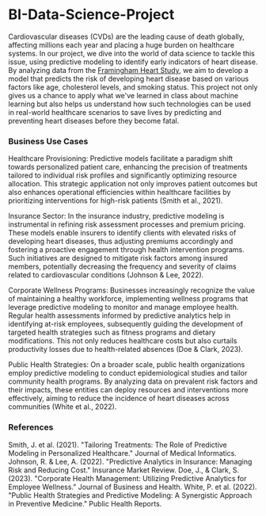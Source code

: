 # BI-Data-Science-Project

Cardiovascular diseases (CVDs) are the leading cause of death globally, affecting millions each year and placing a huge burden on healthcare systems. In our project, we dive into the world of data science to tackle this issue, using predictive modeling to identify early indicators of heart disease. By analyzing data from the [Framingham Heart Study](https://www.kaggle.com/datasets/dileep070/heart-disease-prediction-using-logistic-regression/data), we aim to develop a model that predicts the risk of developing heart disease based on various factors like age, cholesterol levels, and smoking status. This project not only gives us a chance to apply what we've learned in class about machine learning but also helps us understand how such technologies can be used in real-world healthcare scenarios to save lives by predicting and preventing heart diseases before they become fatal.

### Business Use Cases

Healthcare Provisioning: Predictive models facilitate a paradigm shift towards personalized patient care, enhancing the precision of treatments tailored to individual risk profiles and significantly optimizing resource allocation. This strategic application not only improves patient outcomes but also enhances operational efficiencies within healthcare facilities by prioritizing interventions for high-risk patients (Smith et al., 2021).

Insurance Sector: In the insurance industry, predictive modeling is instrumental in refining risk assessment processes and premium pricing. These models enable insurers to identify clients with elevated risks of developing heart diseases, thus adjusting premiums accordingly and fostering a proactive engagement through health intervention programs. Such initiatives are designed to mitigate risk factors among insured members, potentially decreasing the frequency and severity of claims related to cardiovascular conditions (Johnson & Lee, 2022).

Corporate Wellness Programs: Businesses increasingly recognize the value of maintaining a healthy workforce, implementing wellness programs that leverage predictive modeling to monitor and manage employee health. Regular health assessments informed by predictive analytics help in identifying at-risk employees, subsequently guiding the development of targeted health strategies such as fitness programs and dietary modifications. This not only reduces healthcare costs but also curtails productivity losses due to health-related absences (Doe & Clark, 2023).

Public Health Strategies: On a broader scale, public health organizations employ predictive modeling to conduct epidemiological studies and tailor community health programs. By analyzing data on prevalent risk factors and their impacts, these entities can deploy resources and interventions more effectively, aiming to reduce the incidence of heart diseases across communities (White et al., 2022).

### References

Smith, J. et al. (2021). "Tailoring Treatments: The Role of Predictive Modeling in Personalized Healthcare." Journal of Medical Informatics.
Johnson, R. & Lee, A. (2022). "Predictive Analytics in Insurance: Managing Risk and Reducing Cost." Insurance Market Review.
Doe, J., & Clark, S. (2023). "Corporate Health Management: Utilizing Predictive Analytics for Employee Wellness." Journal of Business and Health.
White, P. et al. (2022). "Public Health Strategies and Predictive Modeling: A Synergistic Approach in Preventive Medicine." Public Health Reports.
